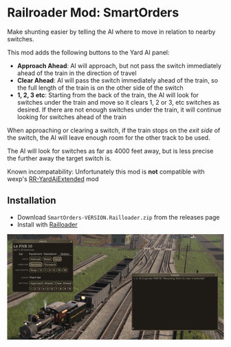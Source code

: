 # Railroader Mod: SmartOrders

Make shunting easier by telling the AI where to move in relation to nearby switches.

This mod adds the following buttons to the Yard AI panel:

* **Approach Ahead**: AI will approach, but not pass the switch immediately ahead of the train in the direction of travel
* **Clear Ahead**: AI will pass the switch immediately ahead of the train, so the full length of the train is on the other side of the switch
* **1, 2, 3 etc**: Starting from the back of the train, the AI will look for switches under the train and move so it clears 1, 2 or 3, etc switches as desired. If there are not enough switches under the train, it will continue looking for switches ahead of the train

When approaching or clearing a switch, if the train stops on the _exit side_ of the switch, the AI will leave enough room for the other track to be used.

The AI will look for switches as far as 4000 feet away, but is less precise the further away the target switch is.

Known incompatability: Unfortunately this mod is **not** compatible with wexp's [RR-YardAiExtended](https://github.com/wexp/RR-YardAiExtended) mod

## Installation

* Download `SmartOrders-VERSION.Railloader.zip` from the releases page
* Install with [Railloader]([https://www.nexusmods.com/site/mods/21](https://railroader.stelltis.ch/))

![screenshot](./Capture.PNG)
